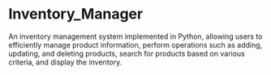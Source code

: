 # Inventory_Manager
An inventory management system implemented in Python, allowing users to efficiently manage product information, perform operations such as adding, updating, and deleting products, search for products based on various criteria, and display the inventory.

